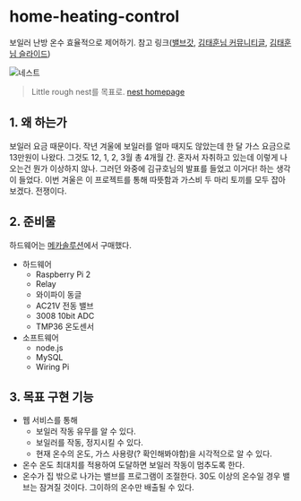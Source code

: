 # home-heating-control

보일러 난방 온수 효율적으로 제어하기. 참고 링크([밸브갓](http://www.slideshare.net/KyuhoKim/20150122-valve-god), [김태훈님 커뮤니티글](http://m.todayhumor.co.kr/view.php?table=bestofbest&no=135305), [김태훈님 슬라이드](http://www.slideshare.net/rlaxogns/ss-41386800))

![네스트](http://qbinson.com/wp-content/uploads/2015/11/nest.jpg)
> Little rough nest를 목표로. [nest homepage](https://nest.com/thermostat/meet-nest-thermostat/)

## 1. 왜 하는가

보일러 요금 때문이다. 작년 겨울에 보일러를 얼마 때지도 않았는데 한 달 가스 요금으로 13만원이 나왔다. 그것도 12, 1, 2, 3월 총 4개월 간. 혼자서 자취하고 있는데 이렇게 나오는건 뭔가 이상하지 않나. 그러던 와중에 김규호님의 발표를 들었고 이거다! 하는 생각이 들었다. 이번 겨울은 이 프로젝트를 통해 따뜻함과 가스비 두 마리 토끼를 모두 잡아보겠다. 전쟁이다.

## 2. 준비물
하드웨어는 [메카솔루션](http://mechasolution.com/shop/main/index.php)에서 구매했다.

- 하드웨어
    + Raspberry Pi 2
    + Relay
    + 와이파이 동글
    + AC21V 전동 밸브
    + 3008 10bit ADC
    + TMP36 온도센서
- 소프트웨어
    + node.js
    + MySQL
    + Wiring Pi

## 3. 목표 구현 기능

- 웹 서비스를 통해
    + 보일러 작동 유무를 알 수 있다.
    + 보일러를 작동, 정지시킬 수 있다.
    + 현재 온수의 온도, 가스 사용량(? 확인해봐야함)을 시각적으로 알 수 있다.
- 온수 온도 최대치를 적용하여 도달하면 보일러 작동이 멈추도록 한다.
- 온수가 집 밖으로 나가는 밸브를 프로그램이 조절한다. 30도 이상의 온수일 경우 밸브는 잠겨질 것이다. 그이하의 온수만 배출될 수 있다.

